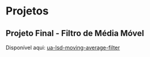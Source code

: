 # Projetos

## Projeto Final - Filtro de Média Móvel

Disponível aqui: [ua-lsd-moving-average-filter](https://github.com/miguelovila/ua-lsd-moving-average-filter)
